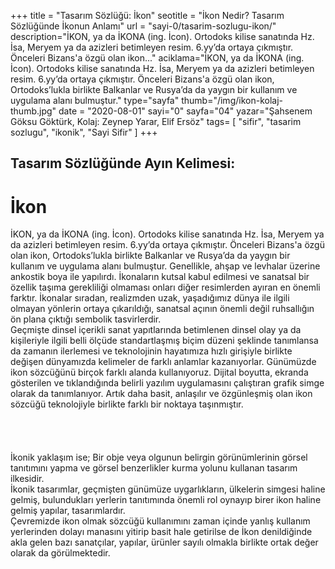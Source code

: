 +++
title = "Tasarım Sözlüğü: İkon"
seotitle = "İkon Nedir? Tasarım Sözlüğünde İkonun Anlamı"
url = "sayi-0/tasarim-sozlugu-ikon/"
description="İKON, ya da İKONA (ing. İcon). Ortodoks kilise sanatında Hz. İsa, Meryem ya da azizleri betimleyen resim.  6.yy’da ortaya çıkmıştır. Önceleri Bizans'a özgü olan ikon..."
aciklama="İKON, ya da İKONA (ing. İcon). Ortodoks kilise sanatında Hz. İsa, Meryem ya da azizleri betimleyen resim.  6.yy’da ortaya çıkmıştır. Önceleri Bizans'a özgü olan ikon, Ortodoks’lukla birlikte Balkanlar ve Rusya’da da yaygın bir kullanım ve uygulama alanı bulmuştur."
type="sayfa"
thumb="/img/ikon-kolaj-thumb.jpg"
date = "2020-08-01"
sayi="0"
sayfa="04"
yazar="Şahsenem Göksu Göktürk, Kolaj: Zeynep Yarar, Elif Ersöz"
tags= [
    "sifir", "tasarim sozlugu", "ikonik", "Sayi Sifir"
]
+++
<a href="/sayi-0/ekoloji-nedir-surdurulebilir-tasarim/" id="next"></a>
<div class="container">
<h2>Tasarım Sözlüğünde Ayın Kelimesi:</h2>
<h1>İkon</h1>
    <div class="row">
        <div class="col-md-4">
        İKON, ya da İKONA (ing. İcon). Ortodoks kilise sanatında Hz. İsa, Meryem ya da azizleri betimleyen resim.  6.yy’da ortaya çıkmıştır. Önceleri Bizans'a özgü olan ikon, Ortodoks’lukla birlikte Balkanlar ve Rusya’da da yaygın bir kullanım ve uygulama alanı bulmuştur. Genellikle, ahşap ve levhalar üzerine ankostik boya ile yapılırdı. İkonaların kutsal kabul edilmesi ve sanatsal bir özellik taşıma gerekliliği olmaması onları diğer resimlerden ayıran en önemli farktır. İkonalar sıradan, realizmden uzak, yaşadığımız dünya ile ilgili olmayan yönlerin ortaya çıkarıldığı, sanatsal açının önemli değil ruhsallığın ön plana çıktığı sembolik tasvirlerdir.
        </div>
        <div class="col-md-4"><img class="img-fluid" src="/img/ikon-kolaj-2.jpg" alt=""></div>
        <div class="col-md-4">
        Geçmişte dinsel içerikli sanat yapıtlarında betimlenen dinsel olay ya da kişileriyle ilgili belli ölçüde standartlaşmış biçim düzeni şeklinde tanımlansa da zamanın ilerlemesi ve teknolojinin hayatımıza hızlı girişiyle birlikte değişen dünyamızda kelimeler de farklı anlamlar kazanıyorlar. Günümüzde ikon sözcüğünü birçok farklı alanda kullanıyoruz. Dijital boyutta, ekranda gösterilen ve tıklandığında belirli yazılım uygulamasını çalıştıran grafik simge olarak da tanımlanıyor. Artık daha basit, anlaşılır ve özgünleşmiş olan ikon sözcüğü teknolojiyle birlikte farklı bir noktaya taşınmıştır.
        </div>
    </div>
    <div class="row">
        <div class="col-md-8"><img class="img-fluid" src="/img/ikon-kolaj.jpg" alt=""></div>
        <div class="col-md-4"><br><br><br><br>İkonik yaklaşım ise; Bir obje veya olgunun belirgin görünümlerinin görsel tanıtımını yapma ve görsel benzerlikler kurma yolunu kullanan tasarım ilkesidir.
            <br> İkonik tasarımlar, geçmişten günümüze uygarlıkların, ülkelerin simgesi haline gelmiş, bulundukları yerlerin tanıtımında önemli rol oynayıp birer ikon haline gelmiş yapılar, tasarımlardır.
         <br> Çevremizde ikon olmak sözcüğü kullanımını zaman içinde yanlış kullanım yerlerinden dolayı manasını yitirip basit hale getirilse de İkon denildiğinde akla gelen bazı sanatçılar, yapılar, ürünler sayılı olmakla birlikte ortak değer olarak da görülmektedir.      
        </div>
    </div>
</div>
